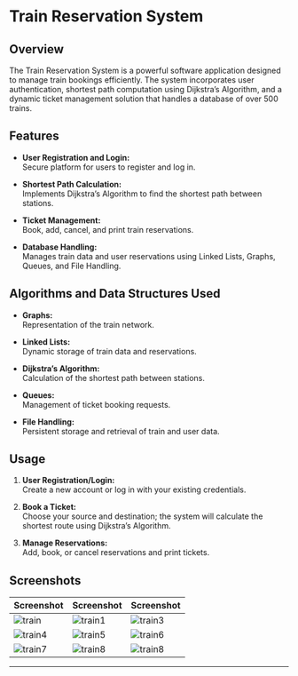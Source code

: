 # Train Reservation System

## Overview

The Train Reservation System is a powerful software application designed to manage train bookings efficiently. The system incorporates user authentication, shortest path computation using Dijkstra’s Algorithm, and a dynamic ticket management solution that handles a database of over 500 trains.

## Features

- **User Registration and Login:**  
  Secure platform for users to register and log in.

- **Shortest Path Calculation:**  
  Implements Dijkstra’s Algorithm to find the shortest path between stations.

- **Ticket Management:**  
  Book, add, cancel, and print train reservations.

- **Database Handling:**  
  Manages train data and user reservations using Linked Lists, Graphs, Queues, and File Handling.

## Algorithms and Data Structures Used

- **Graphs:**  
  Representation of the train network.

- **Linked Lists:**  
  Dynamic storage of train data and reservations.

- **Dijkstra’s Algorithm:**  
  Calculation of the shortest path between stations.

- **Queues:**  
  Management of ticket booking requests.

- **File Handling:**  
  Persistent storage and retrieval of train and user data.

## Usage

1. **User Registration/Login:**  
   Create a new account or log in with your existing credentials.

2. **Book a Ticket:**  
   Choose your source and destination; the system will calculate the shortest route using Dijkstra’s Algorithm.

3. **Manage Reservations:**  
   Add, book, or cancel reservations and print tickets.

  
## Screenshots

| Screenshot  | Screenshot  | Screenshot  |
|--------------|--------------|--------------|
| ![train](https://github.com/user-attachments/assets/584d82a2-b07f-4603-9ab6-78ddd6b2d233) | ![train1](https://github.com/user-attachments/assets/436b1823-226d-4bb4-89da-ea950917d238) | ![train3](https://github.com/user-attachments/assets/b230147b-aee1-484b-9dee-1a3644ec6588) |
| ![train4](https://github.com/user-attachments/assets/9a6cfab6-0419-454b-b863-4af2c7221e0e) | ![train5](https://github.com/user-attachments/assets/203afa58-5437-44e1-a6cf-e4cd2ca23898) | ![train6](https://github.com/user-attachments/assets/f96c38b2-9195-4e9e-9662-64206cec7a47) |
| ![train7](https://github.com/user-attachments/assets/8c7da0a4-d18b-4809-a9ae-6c0c0f94885c) | ![train8](https://github.com/user-attachments/assets/29422099-5425-47fe-a88b-87c83b810246) | ![train8](https://github.com/user-attachments/assets/7a5ab506-f95f-4257-8851-18767cb568ed) |
---
